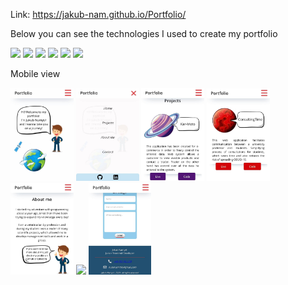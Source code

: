Link: https://jakub-nam.github.io/Portfolio/

Below you can see the technologies I used to create my portfolio

<img src='https://img.shields.io/static/v1.svg?label=&message=Javascript&color=EFD81D'> <img src='https://img.shields.io/static/v1.svg?label=&message=Sass&color=CF649A'> <img src='https://img.shields.io/static/v1.svg?label=&message=npm&color=C23435'> <img src='https://img.shields.io/static/v1.svg?label=&message=gulp&color=CF4D4D'> <img src='https://img.shields.io/static/v1.svg?label=&message=gimp&color=575141'> <img src='https://img.shields.io/static/v1.svg?label=&message=Figma&color=000000'>

Mobile view

<img src='images/mobile/first-view.jpg' width="20%"> <img src='images/mobile/menu.jpg' width="20%"> <img src='images/mobile/saturn.jpg' width="20%"> <img src='images/mobile/mars.jpg' width="20%"> <img src='images/mobile/about.jpg' width="20%">
<img src='images/mobile/contact.JPG'> <img src='images/mobile/footer.jpg' width="20%"> 

